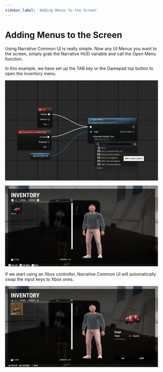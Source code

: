 ```yaml
---
sidebar_label: 'Adding Menus to the Screen'
---
```


# Adding Menus to the Screen

Using Narrative Common UI is really simple. Now any UI Menus you want to the screen, simply grab the Narrative HUD variable and call the Open Menu function.

In this example, we have set up the TAB key or the Gamepad top button to open the  inventory menu.

![AddingMenus.jpg](/img/common-ui/AddingMenus.jpg)

![AddingMenus.jpg](/img/common-ui/InventoryPC.jpg)

If we start using an Xbox controller, Narrative Common UI will automatically swap the input keys to Xbox ones.

![AddingMenus.jpg](/img/common-ui/InventoryConsole.jpg)